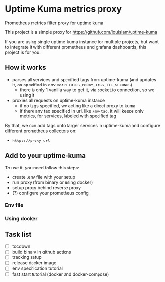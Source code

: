 # Uptime Kuma metrics proxy

Prometheus metrics filter proxy for uptime kuma

This project is a simple proxy for https://github.com/louislam/uptime-kuma

If you are using single uptime-kuma instance for multiple projects, but want to integrate it with different prometheus
and grafana dashboards, this project is for you.

## How it works

- parses all services and specified tags from uptime-kuma (and updates it, as specified in env
  var `METRICS_PROXY_TAGS_TTL_SECONDS`)
    - there is only 1 vanilla way to get it, via socket.io connection, so we using it
- proxies all requests on uptime-kuma instance
    - if no tags specified, we acting like a direct proxy to kuma
    - if there any tag specified in url, like `/my-tag`, it will keeps only metrics, for services, labeled with
      specified tag

By that, we can add tags onto targer services in uptime-kuma and configure different prometheus collectors on:

- `https://proxy-url`

## Add to your uptime-kuma

To use it, you need follow this steps:

- create .env file with your setup
- run proxy (from binary or using docker)
- setup proxy behind reverse proxy
- (?) configure your prometheus config

### Env file


### Using docker

## Task list

- [ ] tocdown
- [ ] build binary in github actions
- [ ] tracking setup
- [ ] release docker image
- [ ] env specification tutorial
- [ ] fast start tutorial (docker and docker-compose)